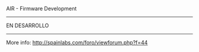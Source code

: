 AIR - Firmware Development

*********************************************************************
EN DESARROLLO
*********************************************************************

More info: http://spainlabs.com/foro/viewforum.php?f=44
